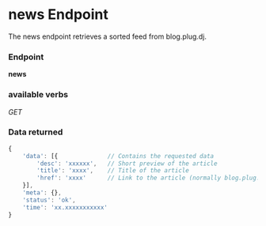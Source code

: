 # news Endpoint

The news endpoint retrieves a sorted feed from blog.plug.dj.

### Endpoint

**news**

### available verbs

_GET_

### Data returned

```js
{
    'data': [{              // Contains the requested data
        'desc': 'xxxxxx',   // Short preview of the article
        'title': 'xxxx',    // Title of the article
        'href': 'xxxx'      // Link to the article (normally blog.plug.dj)
    }],
    'meta': {},
    'status': 'ok',
    'time': 'xx.xxxxxxxxxxx'
}
```